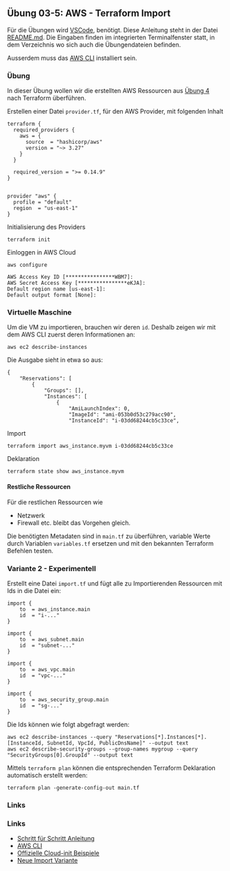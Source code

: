 ## Übung 03-5: AWS - Terraform Import

Für die Übungen wird [VSCode](https://code.visualstudio.com/), benötigt. Diese Anleitung steht in der Datei [README.md](README.md). Die Eingaben finden im integrierten Terminalfenster statt, in dem Verzeichnis wo sich auch die Übungendateien befinden.

Ausserdem muss das [AWS CLI](https://aws.amazon.com/de/cli/) installiert sein.

### Übung

In dieser Übung wollen wir die erstellten AWS Ressourcen aus [Übung 4](../03-4-aws/) nach Terraform überführen.

Erstellen einer Datei `provider.tf`, für den AWS Provider, mit folgenden Inhalt    

    terraform {
      required_providers {
        aws = {
          source  = "hashicorp/aws"
          version = "~> 3.27"
        }
      }
    
      required_version = ">= 0.14.9"
    }
    
    
    provider "aws" {
      profile = "default"
      region  = "us-east-1"
    }
    
Initialisierung des Providers

    terraform init    

Einloggen in AWS Cloud

    aws configure
 
    AWS Access Key ID [****************WBM7]:
    AWS Secret Access Key [****************eKJA]:
    Default region name [us-east-1]:
    Default output format [None]:
    

### Virtuelle Maschine

Um die VM zu importieren, brauchen wir deren `id`. Deshalb zeigen wir mit dem AWS CLI zuerst deren Informationen an:

    aws ec2 describe-instances 
    
Die Ausgabe sieht in etwa so aus:

    {
        "Reservations": [
            {
                "Groups": [],
                "Instances": [
                    {
                        "AmiLaunchIndex": 0,
                        "ImageId": "ami-053b0d53c279acc90",
                        "InstanceId": "i-03dd68244cb5c33ce",
       
Import 

    terraform import aws_instance.myvm i-03dd68244cb5c33ce
 
    
Deklaration

    terraform state show aws_instance.myvm        
        
#### Restliche Ressourcen

Für die restlichen Ressourcen wie
- Netzwerk
- Firewall
etc. bleibt das Vorgehen gleich.

Die benötigten Metadaten sind in `main.tf` zu überführen, variable Werte durch Variablen `variables.tf` ersetzen und mit den bekannten Terraform Befehlen testen.

### Variante 2 - Experimentell

Erstellt eine Datei `import.tf` und fügt alle zu Importierenden Ressourcen mit Ids in die Datei ein:

    import {
        to  = aws_instance.main
        id  = "i-..."
    }
    
    import {
        to  = aws_subnet.main
        id  = "subnet-..."
    } 
    
    import {
        to  = aws_vpc.main
        id  = "vpc-..."
    }    
    
    import {
        to  = aws_security_group.main
        id  = "sg-..."
    }  

Die Ids können wie folgt abgefragt werden:
    
    aws ec2 describe-instances --query "Reservations[*].Instances[*].[InstanceId, SubnetId, VpcId, PublicDnsName]" --output text
    aws ec2 describe-security-groups --group-names mygroup --query "SecurityGroups[0].GroupId" --output text    

Mittels `terraform plan` können die entsprechenden Terraform Deklaration automatisch erstellt werden:

    terraform plan -generate-config-out main.tf
 
### Links

### Links

* [Schritt für Schritt Anleitung](https://docs.aws.amazon.com/cli/latest/userguide/cli-services-ec2.html)         
* [AWS CLI](https://aws.amazon.com/de/cli/)
* [Offizielle Cloud-init Beispiele](https://cloudinit.readthedocs.io/en/latest/topics/examples.html)
* [Neue Import Variante](https://www.youtube.com/watch?v=znfh_00EDZ0&ab_channel=NedintheCloud)

